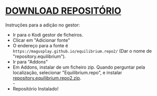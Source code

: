 # <a href="repository.equilibrium.zip">DOWNLOAD REPOSITÓRIO</a>

Instruções para a adição no gestor:


<p align="left">
  <ul>
    <li>Ir para o Kodi gestor de ficheiros.</li>
    <li>Clicar em "Adicionar fonte"</li>
    <li>O endereço para a fonte é <code>https://magusplay.github.io/equilibrium.repo2/</code> (Dar o nome de "repository.equilibrium").</li>
    <li>Ir para "Addons"</li>
    <li>Em Addons, instalar de um ficheiro zip. Quando perguntar pela localização, selecionar "Equilibrium.repo", e instalar <a href="repository.equilibrium.repo2.zip">repository.equilibrium.repo2.zip</a>.</li>
    -
    <li>Repositório Instalado!</li>
    
</ul>

                                      
                                       

</p>
